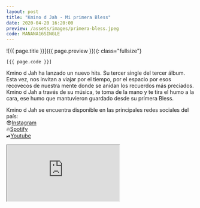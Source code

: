 ```yaml
---
layout: post
title: "Kmino d Jah - Mi primera Bless"
date: 2020-04-20 16:20:00
preview: /assets/images/primera-bless.jpeg
code: MANANA16SINGLE
---
```


![{{ page.title }}]({{ page.preview }}){: class="fullsize"}

`[{{ page.code }}]`

Kmino d Jah ha lanzado un nuevo hits. Su tercer single del tercer álbum. Esta vez, nos invitan a viajar por el tiempo, por el espacio por esos recovecos de nuestra mente donde se anidan los recuerdos más preciados. Kmino d Jah a través de su música, te toma de la mano y te tira el humo a la cara, ese humo que mantuvieron guardado desde su primera Bless.

Kmino d Jah se encuentra disponible en las principales redes sociales del país:
<br>😎[Instagram](https://www.instagram.com/kminodjah/)
<br>🔥[Spotify](https://open.spotify.com/artist/41IYMAZHIqnwRv3hWza1Gq)
<br>⏯[Youtube](https://www.youtube.com/user/mananarecords)

<div class="youtube-wrapper">
  <iframe src="https://www.youtube.com/embed/HJi9y-lKvk0" allowfullscreen></iframe>
</div>
